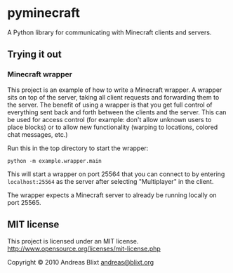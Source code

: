 # pyminecraft

A Python library for communicating with Minecraft clients and servers.

## Trying it out

### Minecraft wrapper

This project is an example of how to write a Minecraft wrapper. A wrapper sits
on top of the server, taking all client requests and forwarding them to the
server. The benefit of using a wrapper is that you get full control of
everything sent back and forth between the clients and the server. This can be
used for access control (for example: don't allow unknown users to place
blocks) or to allow new functionality (warping to locations, colored chat
messages, etc.)

Run this in the top directory to start the wrapper:

    python -m example.wrapper.main

This will start a wrapper on port 25564 that you can connect to by entering
`localhost:25564` as the server after selecting "Multiplayer" in the client.

The wrapper expects a Minecraft server to already be running locally on port
25565.

## MIT license

This project is licensed under an MIT license.  
<http://www.opensource.org/licenses/mit-license.php>

Copyright © 2010 Andreas Blixt <andreas@blixt.org>
